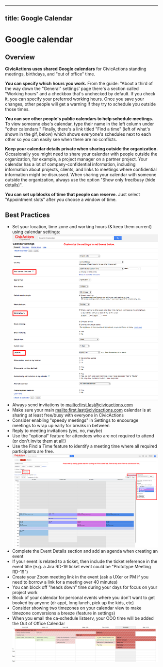 ______________________________________________________________________

## title: Google Calendar

# Google calendar

## Overview

**CivicActions uses shared Google calendars** for CivicActions standing meetings, birthdays, and "out of office" time.

**You can specify which hours you work.** From the guide: "About a third of the way down the "General" settings' page there's a section called "Working hours" and a checkbox that's unchecked by default. If you check it, you can specify your preferred working hours. Once you save your changes, other people will get a warning if they try to schedule you outside those times.

**You can see other people's public calendars to help schedule meetings.** To view someone else's calendar, type their name in the left column under "other calendars." Finally, there's a link titled "Find a time" (left of what's shown in the gif, below) which shows everyone's schedules next to each other so you can easily see when there are no conflicts.

**Keep your calendar details private when sharing outside the organization.** Occasionally you might need to share your calendar with people outside the organization, for example, a project manager on a partner project. Your calendar has a lot of company-confidential information, including information about projects, clients, and links to meetings where confidential information might be discussed. When sharing your calendar with someone outside the organization, always use the option "Show only free/busy (hide details)".

**You can set up blocks of time that people can reserve.** Just select "Appointment slots" after you choose a window of time.

## Best Practices

- Set your location, time zone and working hours (& keep them current) using calendar settings: ![Calendar Settings](../../assets/images/CivicActions_Calendar_Settings.png "Calendar settings")
- Always send invitations to <mailto:first.last@civicactions.com>
- Make sure your main <mailto:first.last@civicactions.com> calendar is at sharing at least free/busy with everyone in CivicActions
- Consider enabling "speedy meetings" in Settings to encourage meetings to wrap up early for breaks in between
- Reply to meeting invitations (yes, no, maybe)
- Use the "optional" feature for attendees who are not required to attend (or don't invite them at all!)
- Use the Find a Time feature to identify a meeting time where all required participants are free. !["Find a Time"](../../assets/images/CivicActions_Calendar_FindTime.png "Find a time")
- Complete the Event Details section and add an agenda when creating an event
- If your event is related to a ticket, then include the ticket reference in the event title (e.g. a Jira RD-19 ticket event could be "Prototype Meeting RD-19")
- Create your Zoom meeting link in the event (ask a UXer or PM if you need to borrow a link for a meeting over 40 minutes)
- You can block off "heads down" time during your days for focus on your project work
- Block of your calendar for personal events where you don't want to get booked by anyone (dr appt, long lunch, pick up the kids, etc)
- Consider showing two timezones on your calendar view to make timezone conversions a breeze (feature in settings)
- When you email the ca-schedule listserv, your OOO time will be added the Out of Office Calendar !["CivicActions: Out of Office"](../../assets/images/ooo-cal1.png "Out of Office Calendar")
